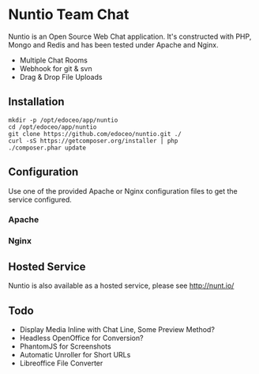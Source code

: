 # Nuntio Team Chat

Nuntio is an Open Source Web Chat application.
It's constructed with PHP, Mongo and Redis and has been tested under Apache and Nginx.

* Multiple Chat Rooms
* Webhook for git & svn
* Drag & Drop File Uploads

## Installation

	mkdir -p /opt/edoceo/app/nuntio
	cd /opt/edoceo/app/nuntio
	git clone https://github.com/edoceo/nuntio.git ./
	curl -sS https://getcomposer.org/installer | php
	./composer.phar update

## Configuration

Use one of the provided Apache or Nginx configuration files to get the service configured.

### Apache

### Nginx

## Hosted Service

Nuntio is also available as a hosted service, please see http://nunt.io/

## Todo

* Display Media Inline with Chat Line, Some Preview Method?
* Headless OpenOffice for Conversion?
* PhantomJS for Screenshots
* Automatic Unroller for Short URLs
* Libreoffice File Converter

